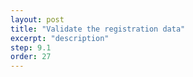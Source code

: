 ```yaml
---
layout: post
title: "Validate the registration data"
excerpt: "description"
step: 9.1
order: 27
---
```


